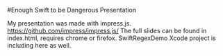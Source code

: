#Enough Swift to be Dangerous Presentation

My presentation was made with impress.js. https://github.com/impress/impress.js/
The full slides can be found in index.html, requires chrome or firefox. 
SwiftRegexDemo Xcode project is including here as well.

